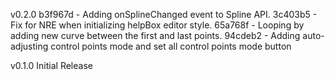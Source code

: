 v0.2.0
b3f967d - Adding onSplineChanged event to Spline API.
3c403b5 - Fix for NRE when initializing helpBox editor style.
65a768f - Looping by adding new curve between the first and last points.
94cdeb2 - Adding auto-adjusting control points mode and set all control points mode button

v0.1.0
Initial Release
